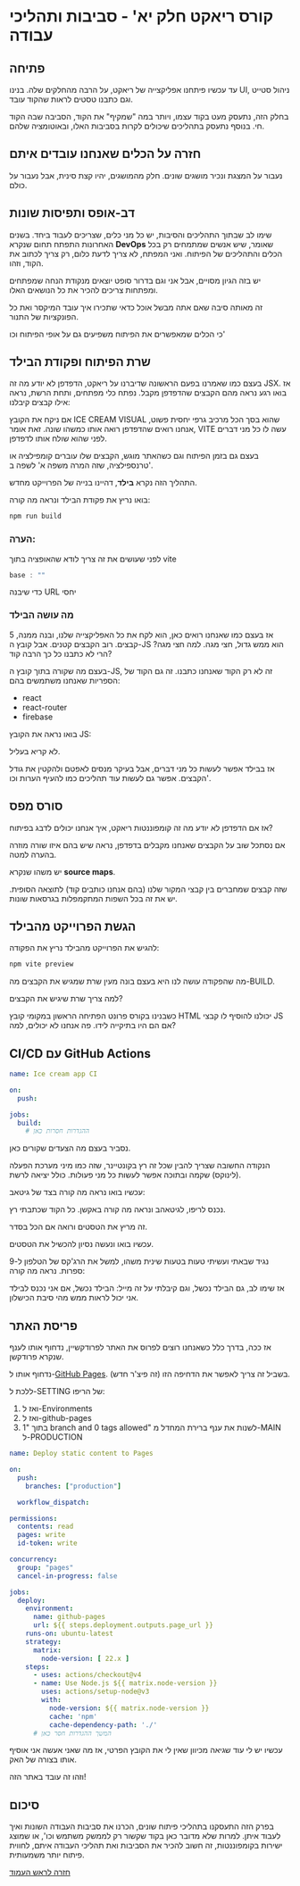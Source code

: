 # קורס ריאקט חלק יא' - סביבות ותהליכי עבודה

## פתיחה

עד עכשיו פיתחנו אפליקצייה של ריאקט, על הרבה מהחלקים שלה. בנינו UI, ניהול סטייט וגם כתבנו טסטים לראות שהקוד עובד.

בחלק הזה, נתעסק מעט בקוד עצמו, ויותר במה "שמקיף" את הקוד, הסביבה שבה הקוד חי. בנוסף נתעסק בתהליכים שיכולים לקרות בסביבות האלו, ובאוטומציה שלהם.

## חזרה על הכלים שאנחנו עובדים איתם

נעבור על המצגת ונכיר מושגים שונים. חלק מהמושגים, יהיו קצת סינית, אבל נעבור על כולם.

## דב-אופס ותפיסות שונות

שימו לב שבתוך התהליכים והסיבות, יש כל מני כלים, שצריכים לעבוד ביחד. בשנים האחרונות התפתח תחום שנקרא **DevOps** שאומר, שיש אנשים שמתמחים רק בכל הכלים והתהליכים של הפיתוח. ואני המפתח, לא צריך לדעת כלום, רק צריך לכתוב את הקוד, וזהו.

יש בזה הגיון מסויים, אבל אני וגם בדרור סופט יוצאים מנקודת הנחה שמפתחים ומפתחות צריכים להכיר את כל הנושאים האלו.

זה מאותה סיבה שאם אתה מבשל אוכל כדאי שתכירו איך עובד המיקסר ואת כל הפונקציות של התנור.

כי הכלים שמאפשרים את הפיתוח משפיעים גם על אופי הפיתוח וכו'

## שרת הפיתוח ופקודת הבילד

בעצם כמו שאמרנו בפעם הראשונה שדיברנו על ריאקט, הדפדפן לא יודע מה זה JSX. אז בואו רגע נראה מהם הקבצים שהדפדפן מקבל. נפתח כלי מפתחים, ותחת הרשת, נראה אילו קבצים קיבלנו:

אם ניקח את הקובץ ICE CREAM VISUAL שהוא בסך הכל מרכיב גרפי יחסית פשוט, אנחנו רואים שהדפדפן רואה אותו כמשהו שונה. זאת אומר, VITE עשה לו כל מני דברים לפני שהוא שולח אותו לדפדפן.

בעצם גם בזמן הפיתוח וגם כשהאתר מוגש, הקבצים שלו עוברים קומפילציה או טרנספילציה, שזה המרה משפה א' לשפה ב'.

התהליך הזה נקרא **בילד**, דהיינו בנייה של הפרוייקט מחדש.

בואו נריץ את פקודת הבילד ונראה מה קורה:

```bash
npm run build
```

### הערה:
לפני שעושים את זה צריך לודא שהאופציה בתוך vite

```javascript
base : ""
```

כדי שיבנה URL יחסי

### מה עושה הבילד
אז בעצם כמו שאנחנו רואים כאן, הוא לקח את כל האפליקצייה שלנו, ובנה ממנה, 5 קבצים. רוב הקבצים קטנים. אבל קובץ ה-JS הוא ממש גדול, חצי מגה. למה חצי מגה? הרי לא כתבנו כל כך הרבה קוד?

בעצם מה שקורה בתוך קובץ ה-JS, זה לא רק הקוד שאנחנו כתבנו. זה גם הקוד של הספריות שאנחנו משתמשים בהם:
- react
- react-router
- firebase

בואו נראה את הקובץ JS:

לא קריא בעליל.

אז בבילד אפשר לעשות כל מני דברים, אבל בעיקר מנסים לאפטם ולהקטין את גודל הקבצים. אפשר גם לעשות עוד תהליכים כמו להעיף הערות וכו'.

## סורס מפס

אז אם הדפדפן לא יודע מה זה קומפוננטות ריאקט, איך אנחנו יכולים לדבג בפיתוח?

אם נסתכל שוב על הקבצים שאנחנו מקבלים בדפדפן, נראה שיש בהם איזו שורה מוזרה בהערה למטה.

יש משהו שנקרא **source maps**.

שזה קבצים שמחברים בין קבצי המקור שלנו (בהם אנחנו כותבים קוד) לתוצאה הסופית. יש את זה בכל השפות המתקמפלות בגרסאות שונות.

## הגשת הפרוייקט מהבילד
להגיש את הפרוייקט מהבילד נריץ את הפקודה:

```bash
npm vite preview
```

מה שהפקודה עושה לנו היא בעצם בונה מעין שרת שמגיש את הקבצים מה-BUILD.

למה צריך שרת שיגיש את הקבצים?

כשבנינו בקורס פרונט הפתיחה הראשון במקומי קובץ HTML יכולנו להוסיף לו קבצי JS אם הם היו בתיקייה לידו. פה אנחנו לא יכולים, למה?

## CI/CD עם GitHub Actions

```yaml
name: Ice cream app CI

on:
  push:

jobs:
  build:
    # ההגדרות חסרות כאן
```

נסביר בעצם מה הצעדים שקורים כאן.

הנקודה החשובה שצריך להבין שכל זה רץ בקונטיינר, שזה כמו מיני מערכת הפעלה (לינוקס) שקמה ובתוכה אפשר לעשות כל מני פעולות. כולל יציאה לרשת.

עכשיו בואו נראה מה קורה בצד של גיטאב:

נכנס לריפו, לגיטאהב ונראה מה קורה באקשן. כל הקוד שכתבתי רץ.

זה מריץ את הטסטים ורואה אם הכל בסדר.

עכשיו בואו ונעשה נסיון להכשיל את הטסטים.

נגיד שבאתי ועשיתי טעות בטעות שינית משהו, למשל את הרג'קס של הטלפון ל-9 ספרות. נראה מה קורה:

אז שימו לב, גם הבילד נכשל, וגם קיבלתי על זה מייל: הבילד נכשל, אם אני נכנס לבילד אני יכול לראות ממש מהי סיבת הכישלון.

## פריסת האתר

אז ככה, בדרך כלל כשאנחנו רוצים לפרוס את האתר לפרודקשיין, נדחוף אותו לענף שנקרא פרודקשן.

נדחוף אותו ל-[GitHub Pages](https://pages.github.com/). בשביל זה צריך לאפשר את הדחיפה הזו (זה פיצ'ר חדש).

ללכת ל-SETTING של הריפו:

1. ואז ל-Environments
2. ואז ל-github-pages
3. בתוך "1 branch and 0 tags allowed" לשנות את ענף ברירת המחדל מ-MAIN ל-PRODUCTION

```yaml
name: Deploy static content to Pages

on:
  push:
    branches: ["production"]

  workflow_dispatch:

permissions:
  contents: read
  pages: write
  id-token: write

concurrency:
  group: "pages"
  cancel-in-progress: false

jobs:
  deploy:
    environment:
      name: github-pages
      url: ${{ steps.deployment.outputs.page_url }}
    runs-on: ubuntu-latest
    strategy:
      matrix:
        node-version: [ 22.x ]
    steps:
      - uses: actions/checkout@v4
      - name: Use Node.js ${{ matrix.node-version }}
        uses: actions/setup-node@v3
        with:
          node-version: ${{ matrix.node-version }}
          cache: 'npm'
          cache-dependency-path: './'
      # המשך ההגדרות חסר כאן
```

עכשיו יש לי עוד שגיאה מכיוון שאין לי את הקובץ הפרטי, אז מה שאני אעשה אני אוסיף אותו בצורה של האק.

וזהו זה עובד באתר הזה!

## סיכום

בפרק הזה התעסקנו בתהליכי פיתוח שונים, הכרנו את סביבות העבודה השונות ואיך לעבוד איתן. למרות שלא מדובר כאן בקוד שקשור רק לממשק משתמש וכו', או שמוצג ישירות בקומפוננטות, זה חשוב להכיר את הסביבות ואת תהליכי העבודה איתם, לחווית פיתוח יותר משמעותית.

[חזרה לראש העמוד](#קורס-ריאקט-חלק-יא---סביבות-ותהליכי-עבודה)
